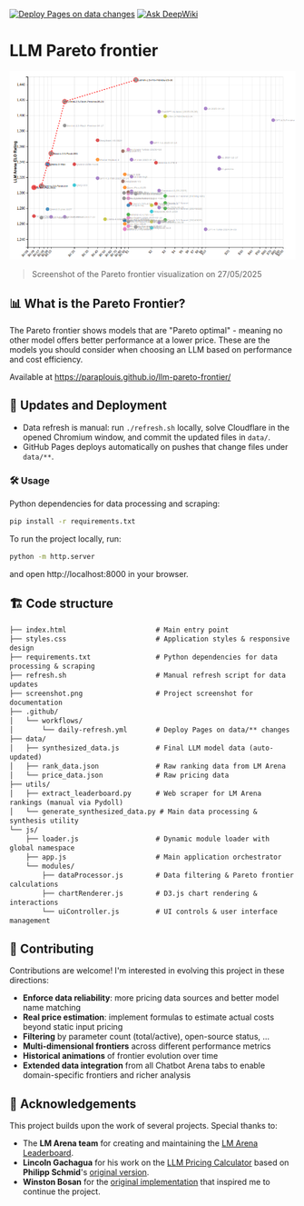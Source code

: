 [![Deploy Pages on data changes](https://github.com/Paraplouis/llm-pareto-frontier/actions/workflows/daily-refresh.yml/badge.svg)](https://github.com/Paraplouis/llm-pareto-frontier/actions/workflows/daily-refresh.yml)
[![Ask DeepWiki](https://deepwiki.com/badge.svg)](https://deepwiki.com/Paraplouis/llm-pareto-frontier)

# LLM Pareto frontier

![llm-pareto-frontier](/screenshot.png)
> Screenshot of the Pareto frontier visualization on 27/05/2025

## 📊 What is the Pareto Frontier?

The Pareto frontier shows models that are "Pareto optimal" - meaning no other model offers better performance at a lower price. These are the models you should consider when choosing an LLM based on performance and cost efficiency.

Available at https://paraplouis.github.io/llm-pareto-frontier/

## 🔄 Updates and Deployment

- Data refresh is manual: run `./refresh.sh` locally, solve Cloudflare in the opened Chromium window, and commit the updated files in `data/`.
- GitHub Pages deploys automatically on pushes that change files under `data/**`.

### 🛠️ Usage

Python dependencies for data processing and scraping:
```bash
pip install -r requirements.txt
```

To run the project locally, run:
```bash
python -m http.server
```
and open http://localhost:8000 in your browser.

## 🏗️ Code structure

```
├── index.html                      # Main entry point
├── styles.css                      # Application styles & responsive design
├── requirements.txt                # Python dependencies for data processing & scraping
├── refresh.sh                      # Manual refresh script for data updates
├── screenshot.png                  # Project screenshot for documentation
├── .github/
│   └── workflows/
│       └── daily-refresh.yml       # Deploy Pages on data/** changes
├── data/
│   ├── synthesized_data.js         # Final LLM model data (auto-updated)
│   ├── rank_data.json              # Raw ranking data from LM Arena
│   └── price_data.json             # Raw pricing data
├── utils/
│   ├── extract_leaderboard.py      # Web scraper for LM Arena rankings (manual via Pydoll)
│   └── generate_synthesized_data.py # Main data processing & synthesis utility
└── js/
    ├── loader.js                   # Dynamic module loader with global namespace
    ├── app.js                      # Main application orchestrator
    └── modules/
        ├── dataProcessor.js        # Data filtering & Pareto frontier calculations
        ├── chartRenderer.js        # D3.js chart rendering & interactions
        └── uiController.js         # UI controls & user interface management
```

## 🤝 Contributing

Contributions are welcome! I'm interested in evolving this project in these directions:

- **Enforce data reliability**: more pricing data sources and better model name matching
- **Real price estimation**: implement formulas to estimate actual costs beyond static input pricing
- **Filtering** by parameter count (total/active), open-source status, ...
- **Multi-dimensional frontiers** across different performance metrics
- **Historical animations** of frontier evolution over time
- **Extended data integration** from all Chatbot Arena tabs to enable domain-specific frontiers and richer analysis

## 🙏 Acknowledgements

This project builds upon the work of several projects. Special thanks to:

- The **LM Arena team** for creating and maintaining the [LM Arena Leaderboard](https://lmarena.ai/leaderboard/text/overall).
- **Lincoln Gachagua** for his work on the [LLM Pricing Calculator](https://huggingface.co/spaces/Presidentlin/llm-pricing-calculator) based on **Philipp Schmid**'s [original version](https://huggingface.co/spaces/philschmid/llm-pricing-calculator).
- **Winston Bosan** for the [original implementation](https://github.com/winston-bosan/llm-pareto-frontier) that inspired me to continue the project.
